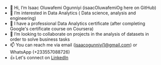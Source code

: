 - 👋 Hi, I’m Isaac Oluwafemi Ogunniyi (isaacOluwafemiOg here on GitHub)
- 👀 I’m interested in Data Analytics ( Data science, analysis and engineering)
- 🌱 I have a professional Data Analytics certificate (after completing Google's certificate course on Coursera)
- 💞️ I’m looking to collaborate on projects in the analysis of datasets in order to solve business tasks
- 📫 You can reach me via email (isaacogunniyi1@gmail.com) or WhatsApp (+233557088726)
- :+1: Let's connect on [LinkedIn](https://linkedin.com/in/isaac-oluwafemi-ogunniyi)

<!---
experienced-amateur/experienced-amateur is a ✨ special ✨ repository because its `README.md` (this file) appears on your GitHub profile.
You can click the Preview link to take a look at your changes.
--->
